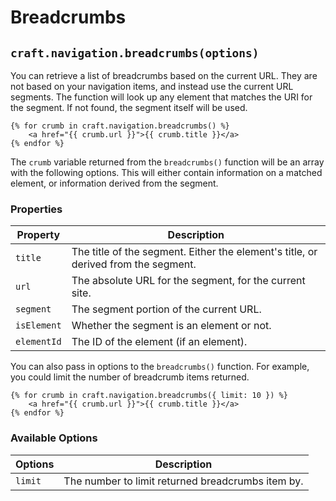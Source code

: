 # Breadcrumbs

## `craft.navigation.breadcrumbs(options)`
You can retrieve a list of breadcrumbs based on the current URL. They are not based on your navigation items, and instead use the current URL segments. The function will look up any element that matches the URI for the segment. If not found, the segment itself will be used.

```twig
{% for crumb in craft.navigation.breadcrumbs() %}
    <a href="{{ crumb.url }}">{{ crumb.title }}</a>
{% endfor %}
```

The `crumb` variable returned from the `breadcrumbs()` function will be an array with the following options. This will either contain information on a matched element, or information derived from the segment.

### Properties

| Property | Description
| - | -
| `title` | The title of the segment. Either the element's title, or derived from the segment.
| `url` | The absolute URL for the segment, for the current site.
| `segment` | The segment portion of the current URL.
| `isElement` | Whether the segment is an element or not.
| `elementId` | The ID of the element (if an element).

You can also pass in options to the `breadcrumbs()` function. For example, you could limit the number of breadcrumb items returned.

```twig
{% for crumb in craft.navigation.breadcrumbs({ limit: 10 }) %}
    <a href="{{ crumb.url }}">{{ crumb.title }}</a>
{% endfor %}
```

### Available Options

| Options | Description
| - | -
| `limit` | The number to limit returned breadcrumbs item by.
